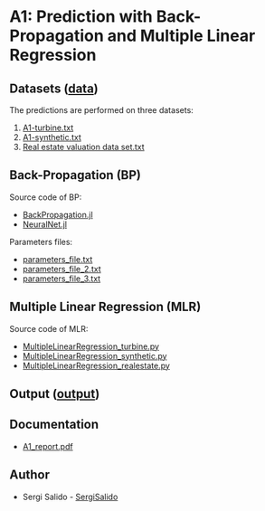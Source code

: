 # A1: Prediction with Back-Propagation and Multiple Linear Regression

## Datasets ([data](../../tree/main/data))

The predictions are performed on three datasets:
1. [A1-turbine.txt](../main/data/A1-turbine.txt)
2. [A1-synthetic.txt](../main/data/A1-synthetic.txt)
3. [Real estate valuation data set.txt](../main/data/Real%20estate%20valuation%20data%20set.txt)

## Back-Propagation (BP)

Source code of BP:
- [BackPropagation.jl](../main/BackPropagation.jl)
- [NeuralNet.jl](../main/NeuralNet.jl)

Parameters files:
- [parameters_file.txt](../main/parameters_file.txt)
- [parameters_file_2.txt](../main/parameters_file_2.txt)
- [parameters_file_3.txt](../main/parameters_file_3.txt)

## Multiple Linear Regression (MLR)

Source code of MLR:
- [MultipleLinearRegression_turbine.py](../main/MultipleLinearRegression_turbine.py)
- [MultipleLinearRegression_synthetic.py](../main/MultipleLinearRegression_synthetic.py)
- [MultipleLinearRegression_realestate.py](../main/MultipleLinearRegression_realestate.py)

## Output ([output](../../tree/main/output))

## Documentation
- [A1_report.pdf](../main/A1_report.pdf)

## Author
- Sergi Salido - [SergiSalido](https://github.com/SergiSalido)

